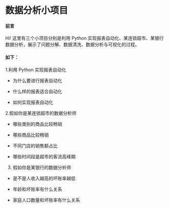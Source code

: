 # 数据分析小项目

#### 前言

Hi! 这里有三个小项目分别是利用 Python 实现报表自动化、某连锁超市、某银行数据分析，展示了问题分解、数据清洗、数据分析与可视化的过程。

#### 如下：

1.利用 Python 实现报表自动化

+ 为什么要进行报表自动化

+ 什么样的报表适合自动化

+ 如何实现报表自动化


2.假如你是某连锁超市的数据分析师

+ 哪些类别的商品比较畅销

+ 哪些商品比较畅销

+ 不同门店的销售额占比

+ 哪些时间段是超市的客流高峰期

3. 假如你是某银行的数据分析师

+ 是不是人收入越高的坏账率越低

+ 年龄和坏账率有什么关系

+ 家庭人口数量和坏账率有什么关系